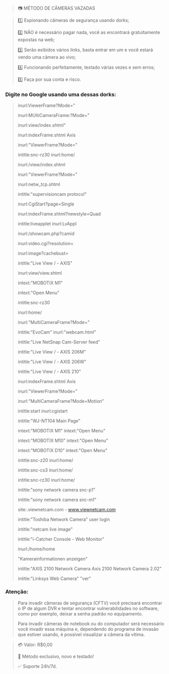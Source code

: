 > 📷 MÉTODO DE CÂMERAS VAZADAS

> 1️⃣ Espionando câmeras de segurança usando dorks;
>
> 2️⃣ NÃO é necessário pagar nada, você as encontrará gratuitamente expostas na web;
>
> 3️⃣ Serão exibidos vários links, basta entrar em um e você estará vendo uma câmera ao vivo;
>
> 4️⃣ Funcionando perfeitamente, testado várias vezes e sem erros;
>
> 5️⃣ Faça por sua conta e risco.

### Digite no Google usando uma dessas dorks:
> inurl:ViewerFrame?Mode="
>
> inurl:MUltiCameraFrame:?Mode="
>
> inurl:view/index.shtml"
>
> inurl:indexFrame.shtml Axis
>
> inurl:"ViewerFrame?Mode="
>
> intitle:snc-rz30 inurl:home/
>
> inurl:/view/index.shtml
>
> inurl:"ViewerFrame?Mode="
>
> inurl:netw_tcp.shtml
>
> intitle:"supervisioncam protocol"
>
> inurl:CgiStart?page=Single
>
> inurl:indexFrame.shtml?newstyle=Quad
>
> intitle:liveapplet inurl:LvAppl
>
> inurl:/showcam.php?camid
>
> inurl:video.cgi?resolution=
>
> inurl:image?cachebust=
>
> intitle:"Live View / - AXIS"
>
> inurl:view/view.shtml
>
> intext:"MOBOTIX M1"
>
> intext:"Open Menu"
>
> intitle:snc-rz30
>
> inurl:home/
>
> inurl:"MultiCameraFrame?Mode="
>
> intitle:"EvoCam" inurl:"webcam.html"
>
> intitle:"Live NetSnap Cam-Server feed"
>
> intitle:"Live View / - AXIS 206M"
>
> intitle:"Live View / - AXIS 206W"
>
> intitle:"Live View / - AXIS 210"
>
> inurl:indexFrame.shtml Axis
>
> inurl:"ViewerFrame?Mode="
>
> inurl:"MultiCameraFrame?Mode=Motion"
>
> intitle:start inurl:cgistart
>
> intitle:"WJ-NT104 Main Page"
>
> intext:"MOBOTIX M1" intext:"Open Menu"
>
> intext:"MOBOTIX M10" intext:"Open Menu"
>
> intext:"MOBOTIX D10" intext:"Open Menu"
>
> intitle:snc-z20 inurl:home/
>
> intitle:snc-cs3 inurl:home/
>
> intitle:snc-rz30 inurl:home/
>
> intitle:"sony network camera snc-p1"
>
> intitle:"sony network camera snc-m1"
>
> site:.viewnetcam.com - www.viewnetcam.com
>
> intitle:"Toshiba Network Camera" user login
>
> intitle:"netcam live image"
>
> intitle:"i-Catcher Console - Web Monitor"
>
> inurl:/home/home
>
> "Kamerainformationen anzeigen"
>
> intitle:"AXIS 2100 Network Camera Axis 2100 Network Camera 2.02"
>
> intitle:"Linksys Web Camera" "ver"

### Atenção:
> Para invadir câmeras de segurança (CFTV) você precisará encontrar o IP de algum DVR e tentar encontrar vulnerabilidades no software, como por exemplo, deixar a senha padrão no equipamento.
>
> Para invadir câmeras de notebook ou do computador será necessário você invadir essa máquina e, dependendo do programa de invasão que estiver usando, é possível visualizar a câmera da vítima.

> 💳 Valor: R$0,00
>
> 🌟 Método exclusivo, novo e testado!
>
> ✅ Suporte 24h/7d.
